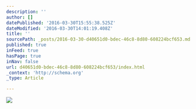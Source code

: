 ```yaml
---
description: ''
author: []
datePublished: '2016-03-30T15:55:38.525Z'
dateModified: '2016-03-30T14:01:19.408Z'
title: ''
sourcePath: _posts/2016-03-30-d40651d0-bdec-46c8-8d80-608224bcf653.md
published: true
inFeed: true
hasPage: true
inNav: false
url: d40651d0-bdec-46c8-8d80-608224bcf653/index.html
_context: 'http://schema.org'
_type: Article

---
```

![](https://the-grid-user-content.s3-us-west-2.amazonaws.com/10d763dd-8c31-4003-926e-4308fe5d5889.png)